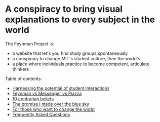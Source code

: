 # A conspiracy to bring visual explanations to every subject in the world 

The Feynman Project is:
  - a website that let's you find study groups spontaneously
  - a conspiracy to change MIT's student culture, then the world's. 
  - a place where individuals practice to become competent, articulate thinkers  

Table of contents:
  - [Harnessing the potential of student interactions](./doc/harness_potential.md)
  - [Feynman vs Messenger vs Piazza](./doc/facebook_piazza.md) 
  - [10 contrarian beliefs](./doc/contrarian_beliefs.md)
  - [The promise I made over the blue sky](./doc/my_promise.md)
  - [For those who want to change the world](CONTRIBUTING.md)
  - [Frequently Asked Questions](FAQ.md)

